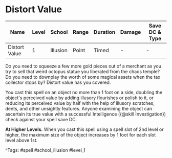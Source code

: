 # Distort Value

| Name | Level | School | Range | Duration | Damage | Save DC & Type |
|------|-------|--------|-------|----------|--------|----------------|
| Distort Value | 1 | Illusion | Point | Timed | - | - |

Do you need to squeeze a few more gold pieces out of a merchant as you try to sell that weird octopus statue you liberated from the chaos temple? Do you need to downplay the worth of some magical assets when the tax collector stops by? Distort value has you covered.

You cast this spell on an object no more than 1 foot on a side, doubling the object's perceived value by adding illusory flourishes or polish to it, or reducing its perceived value by half with the help of illusory scratches, dents, and other unsightly features. Anyone examining the object can ascertain its true value with a successful Intelligence ({@skill Investigation}) check against your spell save DC.

**At Higher Levels.** When you cast this spell using a spell slot of 2nd level or higher, the maximum size of the object increases by 1 foot for each slot level above 1st.

^Tags: #spell #school_illusion #level_1